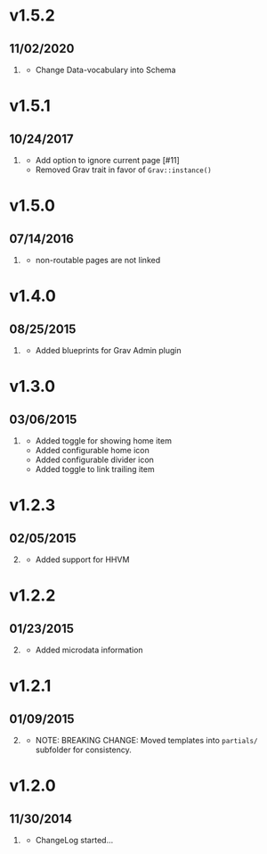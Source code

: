 # v1.5.2

## 11/02/2020

1. [](#improved)
   - Change Data-vocabulary into Schema

# v1.5.1

## 10/24/2017

1. [](#improved)
   - Add option to ignore current page [#11]
   - Removed Grav trait in favor of `Grav::instance()`

# v1.5.0

## 07/14/2016

1. [](#improved)
   - non-routable pages are not linked

# v1.4.0

## 08/25/2015

1. [](#improved)
   - Added blueprints for Grav Admin plugin

# v1.3.0

## 03/06/2015

1. [](#new)
   - Added toggle for showing home item
   - Added configurable home icon
   - Added configurable divider icon
   - Added toggle to link trailing item

# v1.2.3

## 02/05/2015

2. [](#improved)
   - Added support for HHVM

# v1.2.2

## 01/23/2015

2. [](#improved)
   - Added microdata information

# v1.2.1

## 01/09/2015

2. [](#improved)
   - NOTE: BREAKING CHANGE: Moved templates into `partials/` subfolder for consistency.

# v1.2.0

## 11/30/2014

1. [](#new)
   - ChangeLog started...

